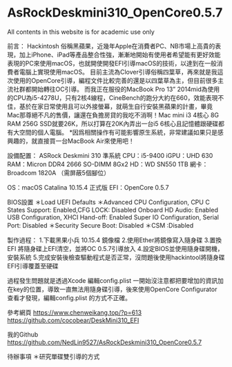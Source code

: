 # AsRockDeskmini310_OpenCore0.5.7
All contents in this website is for academic use only


前言：
Hackintosh 俗稱黑蘋果，近幾年Apple在消費者PC、NB市場上高貴的表現，加上iPhone、iPad等產品整合性強，漸漸地開始有使用者希望能有更好效能表現的PC來使用macOS，也就開使開發EFI引導macOS的技術，以達到在一般消費者電腦上實現使用macOS。
目前主流為Clover引導俗稱四葉草，再來就是我這次使用的OpenCore引導，編程文件比較完善的還是以四葉草為主，但目前很多主流社群都開始轉往OC引導。
而我正在服役的MacBook Pro 13” 2014mid為使用的CPU為i5-4278U，只有2核4線程，CineBench的跑分大約在660，效能表現不佳，基於在家日常使用且可以外接螢幕，就萌生自行安裝黑蘋果的計畫，畢竟Mac那尊絕不凡的售價，讓還在負擔房貸的我吃不消啊！Mac mini i3 4核心 8G RAM 256G SSD就要26K，所以打算在20K內弄出一台i5 6核心且記憶體跟硬碟都有大空間的個人電腦。
*因爲相關操作有可能影響原生系統，非常建議如果只是感興趣的，就直接買一台MacBook Air來使用吧！

設備配置：
ASRock Deskmini 310 準系統
CPU：i5-9400
iGPU：UHD 630
RAM：Micron DDR4 2666 SO-DIMM 8Gx2
HD：WD SN550 1TB
網卡：Broadcom 1820A （需屏蔽5個腳位）

OS：macOS Catalina 10.15.4 正式版
EFI：OpenCore 0.5.7

BIOS設置
＊Load UEFI Defaults
＊Advanced
        CPU Configuration, CPU C States Support: Enabled,CFG LOCK: Disabled
        Onboard HD Audio: Enabled
        USB Configuration, XHCI Hand-off: Enabled
        Super IO Configuration, Serial Port: Disabled
＊Security Secure Boot: Disabled
＊CSM :Disabled


製作過程：
1.下載黑果小兵 10.15.4 鏡像檔
2.使用Ether將鏡像寫入隨身碟
3.置換EFI 將隨身碟上EFI清空，並將OC 0.5.7引導放入
4.設定BIOS並使用隨身碟開機，安裝系統
5.完成安裝後檢查驅動程式是否正常，沒問題後使用hackintool將隨身碟EFI引導覆蓋至硬碟

過程發生問題就是透過Xcode 編輯config.plist 一開始沒注意都把要增加的資訊加在key的位置，導致一直無法用隨身碟引導，後來使用OpenCore Configurator 查看才發現，編輯config.plist 的方式不正確。

參考網頁
https://www.chenweikang.top/?p=613
https://github.com/cocobear/DeskMini310_EFI


我的Github
https://github.com/NedLin9527/AsRockDeskmini310_OpenCore0.5.7

待辦事項
＊研究單碟雙引導的方式
